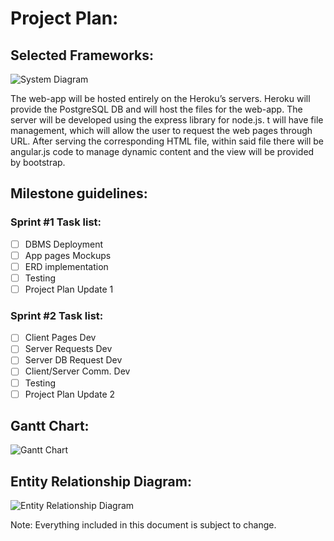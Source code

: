 # Project Plan:
## Selected Frameworks:

![System Diagram](https://github.com/xTrot/tonight/tree/master/Documents/System_Diagram.png)

The web-app will be hosted entirely on the Heroku’s servers. Heroku will provide the PostgreSQL DB and will host the files for the web-app. The server will be developed using the express library for node.js. t will have file management, which will allow the user to request the web pages through URL. After serving the corresponding HTML file, within said file there will be angular.js code to manage dynamic content and the view will be provided by bootstrap.

## Milestone guidelines:
### Sprint #1 Task list:
 - [ ] DBMS Deployment
 - [ ] App pages Mockups
 - [ ] ERD implementation
 - [ ] Testing
 - [ ] Project Plan Update 1
### Sprint #2 Task list:
 - [ ] Client Pages Dev
 - [ ] Server Requests Dev
 - [ ] Server DB Request Dev
 - [ ] Client/Server Comm. Dev
 - [ ] Testing
 - [ ] Project Plan Update 2

## Gantt Chart:

![Gantt Chart](https://github.com/xTrot/tonight/tree/master/Documents/Gantt_Chart.png)

## Entity Relationship Diagram:

![Entity Relationship Diagram](https://github.com/xTrot/tonight/tree/master/Documents/ERD.png)

Note: Everything included in this document is subject to change.
